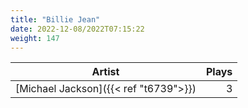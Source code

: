 ```yaml
---
title: "Billie Jean"
date: 2022-12-08/2022T07:15:22
weight: 147
---
```




 Artist | Plays 
----- | -----:
[Michael Jackson]({{< ref "t6739">}}) | 3
